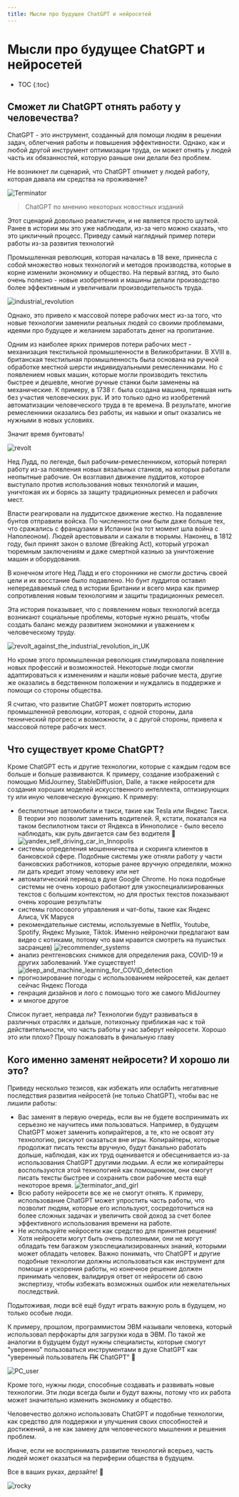 ```yaml
---
title: Мысли про будущее ChatGPT и нейросетей
---
```

# Мысли про будущее ChatGPT и нейросетей

* TOC
{:toc}

## Сможет ли ChatGPT отнять работу у человечества?

ChatGPT - это инструмент, созданный для помощи людям в решении задач, облегчения работы и повышения эффективности. Однако, как и любой другой инструмент оптимизации труда, он может отнять у людей часть их обязанностей, которую раньше они делали без проблем.

Не возникнет ли сценарий, что ChatGPT отнимет у людей работу, которая давала им средства на проживание?

![Terminator](/chatgpt_manual/images/future_of_СhatGPT/Terminator.jpg)

> ChatGPT по мнению некоторых новостных изданий

Этот сценарий довольно реалистичен, и не является просто шуткой. Ранее в истории мы это уже наблюдали, из-за чего можно сказать, что это цикличный процесс. Приведу самый наглядный пример потери работы из-за развития технологий

Промышленная революция, которая началась в 18 веке, принесла с собой множество новых технологий и методов производства, которые в корне изменили экономику и общество. На первый взгляд, это было очень полезно - новые изобретения и машины делали производство более эффективным и увеличивали производительность труда. 

![industrial_revolution](/chatgpt_manual/images/future_of_СhatGPT/industrial_revolution.jpg)

Однако, это привело к массовой потере рабочих мест из-за того, что новые технологии заменили реальных людей со своими проблемами, идеями про будущее и желанием заработать денег на пропитание.

Одним из наиболее ярких примеров потери рабочих мест - механизация текстильной промышленности в Великобритании. В XVIII в. британская текстильная промышленность была основана на ручной обработке местной шерсти индивидуальными ремесленниками. Но с появлением новых машин, которые могли производить текстиль быстрее и дешевле, многие ручные станки были заменены на механические. К примеру, в 1738 г. была создана машина, прявшая нить без участия человеческих рук. И это только одно из изобретений автоматизации человеческого труда в те времена. В результате, многие ремесленники оказались без работы, их навыки и опыт оказались не нужными в новых условиях.

Значит время бунтовать!

![revolt](/chatgpt_manual/images/future_of_СhatGPT/revolt.jpg)

Нед Лудд, по легенде, был рабочим-ремесленником, который потерял работу из-за появления новых вязальных станков, на которых работали неопытные рабочие. Он возглавил движение луддитов, которое выступало против использования новых технологий и машин, уничтожая их и борясь за защиту традиционных ремесел и рабочих мест.

Власти реагировали на луддитское движение жестко. На подавление бунтов отправили войска. По численности они были даже больше тех, что сражались с французами в Испании (на тот момент шла война с Наполеоном). Людей арестовывали и сажали в тюрьмы. Наконец, в 1812 году, был принят закон о взломе (Breaking Act), который угрожал тюремным заключениям и даже смертной казнью за уничтожение машин и оборудования.

В конечном итоге Нед Ладд и его сторонники не смогли достичь своей цели и их восстание было подавлено. Но бунт луддитов оставил непередаваемый след в истории Британии и всего мира как пример сопротивления новым технологиям и защиты традиционных ремесел. 

Эта история показывает, что с появлением новых технологий всегда возникают социальные проблемы, которые нужно решать, чтобы создать баланс между развитием экономики и уважением к человеческому труду. 

![revolt_against_the_industrial_revolution_in_UK](/chatgpt_manual/images/future_of_СhatGPT/revolt_against_the_industrial_revolution_in_UK.jpg)

Но кроме этого промышленная революция стимулировала появление новых профессий и возможностей. Некоторые люди смогли адаптироваться к изменениям и нашли новые рабочие места, другие же оказались в бедственном положении и нуждались в поддержке и помощи со стороны общества.

Я считаю, что развитие ChatGPT может повторить историю промышленной революции, которая, с одной стороны, дала технический прогресс и возможности, а с другой стороны, привела к массовой потере рабочих мест.

## Что существует кроме ChatGPT?

Кроме ChatGPT есть и другие технологии, которые с каждым годом все больше и больше развиваются. К примеру, создание изображений с помощью MidJourney, StableDiffusion, Dalle, а также нейросети для создания хороших моделей искусственного интеллекта, оптизирующих ту или иную человеческую функцию. К примеру:

- беспилотные автомобили и такси, такие как Tesla или Яндекс Такси. В теории это позволит заменить водителей. Я, кстати, покатался на таком беспилотном такси от Яндекса в Иннополисе - было весело наблюдать, как руль двигается сам без водителя 🤣
  ![yandex_self_driving_car_in_Innopolis](/chatgpt_manual/images/future_of_СhatGPT/yandex_self_driving_car_in_Innopolis.jpg)
- системы определения мошенничества и скоринга клиентов в банковской сфере. Подобные системы уже отняли работу у части банковских работников, которые ранее вручную определяли, можно ли дать кредит этому человеку или нет
- автоматический перевод в духе Google Chrome. Но пока подобные системы не очень хорошо работают для узкоспециализированных текстов с большим контекстом, но для простых текстов показывают очень хорошие результаты
- системы голосового управления и чат-боты, такие как Яндекс Алиса, VK Маруся
- рекомендательные системы, используемые в Netflix, Youtube, Spotify, Яндекс Музыке, Tiktok. Именно нейроночки предлагают вам видео с котиками, потому что вам нравится смотреть на пушистых засранцев)
  ![recommender_systems](/chatgpt_manual/images/future_of_СhatGPT/recommender_systems.jpg)
- анализ рентгеновских снимков для определения рака, COVID-19 и других заболеваний. Уже существует!
  ![deep_and_machine_learning_for_COVID_detection](/chatgpt_manual/images/future_of_СhatGPT/deep_and_machine_learning_for_COVID_detection.png)
- прогнозирование погоды с использованием нейросетей, как делает сейчас Яндекс Погода
- генрация дизайнов и лого с помощью того же самого MidJourney
- и многое другое

Список пугает, неправда ли? Технологии будут развиваться в различных отраслях и дальше, потихоньку приближая нас к той действительности, что часть работы у нас заберут нейросети. Хорошо это или плохо? Прошу пожаловать в финальную главу

## Кого именно заменят нейросети? И хорошо ли это?

Приведу несколько тезисов, как избежать или ослабить негативные последствия развития нейросетй (не только ChatGPT), чтобы вас не лишили работы:

- Вас заменят в первую очередь, если вы не будете воспринимать их серьезно не научитесь ими пользоваться. Например, в будущем ChatGPT может заменить копирайтеров, а те, кто не освоят эту технологию, рискуют оказаться вне игры. Копирайтеры, которые продолжат писать тексты вручную, будут банально работать дольше, наблюдая, как их труд оценивается и обесценивается из-за использования ChatGPT другими людьми. А если же копирайтеры воспользуются этой технологией как помощником, они смогут писать тексты быстрее и сохранить свои рабочие места ещё некоторое время.
  ![terminator_and_girl](/chatgpt_manual/images/future_of_СhatGPT/terminator_and_girl.jpeg)
- Всю работу нейросети все же не смогут отнять. К примеру, использование ChatGPT может упростить часть работы, что позволит людям, которые его используют, сосредоточиться на более сложных задачах и увеличить свой доход за счет более эффективного использования времени на работе.
- Не используйте нейросети как средство для принятия решения! Хотя нейросети могут быть очень полезными, они не могут обладать тем багажом узкоспециализированных знаний, которыми может обладать человек. Важно понимать, что ChatGPT и другие подобные технологии должны использоваться как инструмент для помощи и ускорения работы, но конечное решение должен принимать человек, валидируя ответ от нейросети об свою экспертизу, чтобы избежать возможных ошибок или нежелательных последствий. 

Подытоживая, люди всё ещё будут играть важную роль в будущем, но только особые люди. 

К примеру, прошлом, программистом ЭВМ называли человека, который использовал перфокарты для загрузки кода в ЭВМ. По такой же аналогии в будущем будут нужны специалисты, которые смогут "уверенно" пользоваться инструментами в духе ChatGPT как "уверенный пользователь ~~ПК~~ ChatGPT" 🤣

![PC_user](/chatgpt_manual/images/future_of_СhatGPT/PC_user.jpg)

Кроме того, нужны люди, способные создавать и развивать новые технологии. Эти люди всегда были и будут важны, потому что их работа может значительно изменить экономику и общество.

Человечество должно использовать ChatGPT и подобные технологии, как средство для поддержки и улучшения своих способностей и достижений, а не как замену для человеческого мышления и решения проблем.

Иначе, если не воспринимать развитие технологий всерьез, часть людей может оказаться на периферии общества в будущем.

Все в ваших руках, дерзайте! 💪

![rocky](/chatgpt_manual/images/future_of_СhatGPT/rocky.jpg)
